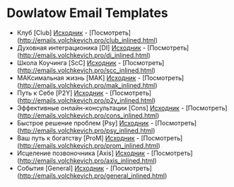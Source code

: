 # Dowlatow Email Templates

- Клуб [Club]                               [Исходник](/Club/club_inlined.html) - [Посмотреть] (http://emails.volchkevich.pro/club_inlined.html)
- Духовная интеграционика [DI]              [Исходник](/DI/di_inlined.html) - [Посмотреть] (http://emails.volchkevich.pro/di_inlined.html)
- Школа Коучинга [ScC]                      [Исходник](/ScC/scc_inlined.html) - [Посмотреть] (http://emails.volchkevich.pro/scc_inlined.html)
- МАКсимальная жизнь [MAK]                  [Исходник](/MAK/mak_inlined.html) - [Посмотреть] (http://emails.volchkevich.pro/mak_inlined.html)
- Путь к Себе [P2Y]                         [Исходник](/P2Y/p2y_inlined.html) - [Посмотреть] (http://emails.volchkevich.pro/p2y_inlined.html)
- Эффективные онлайн-консультации [Cons]    [Исходник](/Cons/cons_inlined.html) - [Посмотреть] (http://emails.volchkevich.pro/cons_inlined.html)
- Быстрое решение проблем [Psy]             [Исходник](/Psy/psy_inlined.html) - [Посмотреть] (http://emails.volchkevich.pro/psy_inlined.html)
- Ваш путь к богатству [ProM]               [Исходник](/ProM/prom_inlined.html) - [Посмотреть] (http://emails.volchkevich.pro/prom_inlined.html)
- Исцеление позвоночника [Axis]             [Исходник](/Axis/axis_inlined.html) - [Посмотреть] (http://emails.volchkevich.pro/axis_inlined.html)
- События [General]                         [Исходник](/General/general_inlined.html) - [Посмотреть] (http://emails.volchkevich.pro/general_inlined.html)